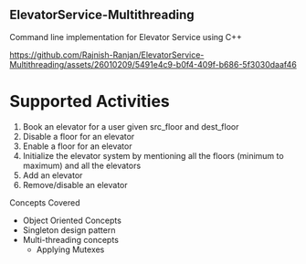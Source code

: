 ## ElevatorService-Multithreading
Command line implementation for Elevator Service using C++


https://github.com/Rajnish-Ranjan/ElevatorService-Multithreading/assets/26010209/5491e4c9-b0f4-409f-b686-5f3030daaf46

# Supported Activities
1. Book an elevator for a user given src_floor and dest_floor
2. Disable a floor for an elevator
3. Enable a floor for an elevator
4. Initialize the elevator system by mentioning all the floors (minimum to maximum) and all the elevators
5. Add an elevator
6. Remove/disable an elevator

Concepts Covered
- Object Oriented Concepts
- Singleton design pattern
- Multi-threading concepts
  - Applying Mutexes
    
